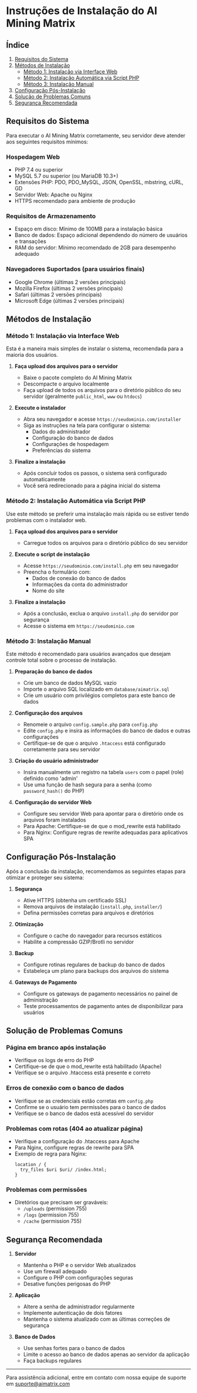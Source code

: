 
# Instruções de Instalação do AI Mining Matrix

## Índice

1. [Requisitos do Sistema](#requisitos-do-sistema)
2. [Métodos de Instalação](#métodos-de-instalação)
   - [Método 1: Instalação via Interface Web](#método-1-instalação-via-interface-web)
   - [Método 2: Instalação Automática via Script PHP](#método-2-instalação-automática-via-script-php)
   - [Método 3: Instalação Manual](#método-3-instalação-manual)
3. [Configuração Pós-Instalação](#configuração-pós-instalação)
4. [Solução de Problemas Comuns](#solução-de-problemas-comuns)
5. [Segurança Recomendada](#segurança-recomendada)

## Requisitos do Sistema

Para executar o AI Mining Matrix corretamente, seu servidor deve atender aos seguintes requisitos mínimos:

### Hospedagem Web
- PHP 7.4 ou superior
- MySQL 5.7 ou superior (ou MariaDB 10.3+)
- Extensões PHP: PDO, PDO_MySQL, JSON, OpenSSL, mbstring, cURL, GD
- Servidor Web: Apache ou Nginx
- HTTPS recomendado para ambiente de produção

### Requisitos de Armazenamento
- Espaço em disco: Mínimo de 100MB para a instalação básica
- Banco de dados: Espaço adicional dependendo do número de usuários e transações
- RAM do servidor: Mínimo recomendado de 2GB para desempenho adequado

### Navegadores Suportados (para usuários finais)
- Google Chrome (últimas 2 versões principais)
- Mozilla Firefox (últimas 2 versões principais)
- Safari (últimas 2 versões principais)
- Microsoft Edge (últimas 2 versões principais)

## Métodos de Instalação

### Método 1: Instalação via Interface Web

Esta é a maneira mais simples de instalar o sistema, recomendada para a maioria dos usuários.

1. **Faça upload dos arquivos para o servidor**
   - Baixe o pacote completo do AI Mining Matrix
   - Descompacte o arquivo localmente
   - Faça upload de todos os arquivos para o diretório público do seu servidor (geralmente `public_html`, `www` ou `htdocs`)

2. **Execute o instalador**
   - Abra seu navegador e acesse `https://seudominio.com/installer`
   - Siga as instruções na tela para configurar o sistema:
     - Dados do administrador
     - Configuração do banco de dados
     - Configurações de hospedagem
     - Preferências do sistema

3. **Finalize a instalação**
   - Após concluir todos os passos, o sistema será configurado automaticamente
   - Você será redirecionado para a página inicial do sistema

### Método 2: Instalação Automática via Script PHP

Use este método se preferir uma instalação mais rápida ou se estiver tendo problemas com o instalador web.

1. **Faça upload dos arquivos para o servidor**
   - Carregue todos os arquivos para o diretório público do seu servidor

2. **Execute o script de instalação**
   - Acesse `https://seudominio.com/install.php` em seu navegador
   - Preencha o formulário com:
     - Dados de conexão do banco de dados
     - Informações da conta do administrador
     - Nome do site

3. **Finalize a instalação**
   - Após a conclusão, exclua o arquivo `install.php` do servidor por segurança
   - Acesse o sistema em `https://seudominio.com`

### Método 3: Instalação Manual

Este método é recomendado para usuários avançados que desejam controle total sobre o processo de instalação.

1. **Preparação do banco de dados**
   - Crie um banco de dados MySQL vazio
   - Importe o arquivo SQL localizado em `database/aimatrix.sql`
   - Crie um usuário com privilégios completos para este banco de dados

2. **Configuração dos arquivos**
   - Renomeie o arquivo `config.sample.php` para `config.php`
   - Edite `config.php` e insira as informações do banco de dados e outras configurações
   - Certifique-se de que o arquivo `.htaccess` está configurado corretamente para seu servidor

3. **Criação do usuário administrador**
   - Insira manualmente um registro na tabela `users` com o papel (role) definido como 'admin'
   - Use uma função de hash segura para a senha (como `password_hash()` do PHP)

4. **Configuração do servidor Web**
   - Configure seu servidor Web para apontar para o diretório onde os arquivos foram instalados
   - Para Apache: Certifique-se de que o mod_rewrite está habilitado
   - Para Nginx: Configure regras de rewrite adequadas para aplicativos SPA

## Configuração Pós-Instalação

Após a conclusão da instalação, recomendamos as seguintes etapas para otimizar e proteger seu sistema:

1. **Segurança**
   - Ative HTTPS (obtenha um certificado SSL)
   - Remova arquivos de instalação (`install.php`, `installer/`)
   - Defina permissões corretas para arquivos e diretórios

2. **Otimização**
   - Configure o cache do navegador para recursos estáticos
   - Habilite a compressão GZIP/Brotli no servidor

3. **Backup**
   - Configure rotinas regulares de backup do banco de dados
   - Estabeleça um plano para backups dos arquivos do sistema

4. **Gateways de Pagamento**
   - Configure os gateways de pagamento necessários no painel de administração
   - Teste processamentos de pagamento antes de disponibilizar para usuários

## Solução de Problemas Comuns

### Página em branco após instalação
- Verifique os logs de erro do PHP
- Certifique-se de que o mod_rewrite está habilitado (Apache)
- Verifique se o arquivo .htaccess está presente e correto

### Erros de conexão com o banco de dados
- Verifique se as credenciais estão corretas em `config.php`
- Confirme se o usuário tem permissões para o banco de dados
- Verifique se o banco de dados está acessível do servidor

### Problemas com rotas (404 ao atualizar página)
- Verifique a configuração do .htaccess para Apache
- Para Nginx, configure regras de rewrite para SPA
- Exemplo de regra para Nginx:
  ```
  location / {
    try_files $uri $uri/ /index.html;
  }
  ```

### Problemas com permissões
- Diretórios que precisam ser graváveis:
  - `/uploads` (permission 755)
  - `/logs` (permission 755)
  - `/cache` (permission 755)

## Segurança Recomendada

1. **Servidor**
   - Mantenha o PHP e o servidor Web atualizados
   - Use um firewall adequado
   - Configure o PHP com configurações seguras
   - Desative funções perigosas do PHP

2. **Aplicação**
   - Altere a senha de administrador regularmente
   - Implemente autenticação de dois fatores
   - Mantenha o sistema atualizado com as últimas correções de segurança

3. **Banco de Dados**
   - Use senhas fortes para o banco de dados
   - Limite o acesso ao banco de dados apenas ao servidor da aplicação
   - Faça backups regulares

---

Para assistência adicional, entre em contato com nossa equipe de suporte em suporte@aimatrix.com
